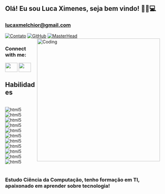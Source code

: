 ## Olá! Eu sou Luca Ximenes, seja bem vindo! 🚀💡💻
### lucaxmelchior@gmail.com
[![Contato](https://img.shields.io/badge/Gmail-D14836?style=for-the-badge&logo=gmail&logoColor=white)](https://mail.google.com)
[![GitHub](https://img.shields.io/badge/GitHub-100000?style=for-the-badge&logo=github&logoColor=white)](https://github.com/Lcxm2002)
[![MasterHead](tenor.gif)](https://github.com/Lcxm2002)
<img align="right" alt="Coding" width="400" src="tenor.gif">


<h3 align="left">Connect with me:</h3>
<p align="left">
<a href="https://www.linkedin.com/in/luca-ximenes-melchior/" target="blank"><img align="center" src="https://cdn.jsdelivr.net/npm/simple-icons@3.0.1/icons/linkedin.svg" alt="" height="30" width="40" /></a>
<a href="https://www.instagram.com/x_melchior/?next=%2F" target="blank"><img align="center" src="https://cdn.jsdelivr.net/npm/simple-icons@3.0.1/icons/instagram.svg" alt="" height="30" width="40" /></a>
</p>

## Habilidades

<div style="display: incline_block"><br/>
    <img align="center" alt="html5" src="https://img.shields.io/badge/Python-3776AB?style=for-the-badge&logo=python&logoColor=white" />
    <img align="center" alt="html5" src="https://img.shields.io/badge/HTML-239120?style=for-the-badge&logo=html5&logoColor=white" />
    <img align="center" alt="html5" src="https://img.shields.io/badge/CSS-239120?&style=for-the-badge&logo=css3&logoColor=white" />
    <img align="center" alt="html5" src="https://img.shields.io/badge/JavaScript-F7DF1E?style=for-the-badge&logo=javascript&logoColor=black" />
    <img align="center" alt="html5" src="https://img.shields.io/badge/Node.js-43853D?style=for-the-badge&logo=node.js&logoColor=white" />
    <img align="center" alt="html5" src="https://img.shields.io/badge/C%2B%2B-00599C?style=for-the-badge&logo=c%2B%2B&logoColor=white" />
    <img align="center" alt="html5" src="https://img.shields.io/badge/Java-ED8B00?style=for-the-badge&logo=java&logoColor=white" />
    <img align="center" alt="html5" src="https://img.shields.io/badge/PHP-777BB4?style=for-the-badge&logo=php&logoColor=white" />
    <img align="center" alt="html5" src="https://img.shields.io/badge/Shell_Script-121011?style=for-the-badge&logo=gnu-bash&logoColor=white" />
    <img align="center" alt="html5" src="https://img.shields.io/badge/Bootstrap-563D7C?style=for-the-badge&logo=bootstrap&logoColor=white" />
    <img align="center" alt="html5" src="https://img.shields.io/badge/MySQL-00000F?style=for-the-badge&logo=mysql&logoColor=white" />
</div><br/>



### Estudo Ciência da Computação, tenho formação em TI, apaixonado em aprender sobre tecnologia!

